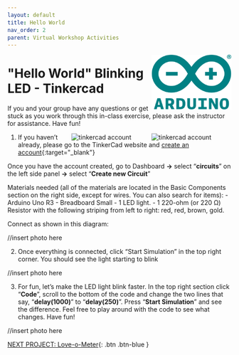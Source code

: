 ```yaml
---
layout: default
title: Hello World
nav_order: 2
parent: Virtual Workshop Activities
---
```

<img src="..\images\arduino-icon.png" alt="arduino icon" style="float:right;width:180px;">

# "Hello World" Blinking LED - Tinkercad

If you and your group have any questions or get stuck as you work through this in-class exercise, please ask the instructor for assistance.  Have fun!

<img src="..\images\virtual_workshops\tinkercad_account.png" alt="tinkercad account" style="float:right;width:180px;">
<img src="..\images\virtual_workshops\tinkercad_account.png" alt="tinkercad account" style="float:right;width:180px;">

1. If you haven’t already, please go to the TinkerCad website and [create an account](https://www.tinkercad.com/){:target="_blank"}

Once you have the account created, go to Dashboard **->** select “**circuits**” on the left side panel **->** select “**Create new Circuit**”

Materials needed (all of the materials are located in the Basic Components section on the right side, except for wires. You can also search for items):
          - Arduino Uno R3
          - Breadboard Small
          - 1 LED light.
          - 1 220-ohm (or 220 Ω) Resistor with the following striping from left to right: red, red, brown, gold.



Connect as shown in this diagram:

//insert photo here

2. Once everything is connected, click “Start Simulation” in the top right corner. You should see the light starting to blink

//insert photo here

3. For fun, let’s make the LED light blink faster.  In the top right section click “**Code**”, scroll to the bottom of the code and change the two lines that say, “**delay(1000)**” to “**delay(250)**”.  Press “**Start Simulation**” and see the difference.   Feel free to play around with the code to see what changes. Have fun!

//insert photo here

[NEXT PROJECT: Love-o-Meter](love-o-meter.html){: .btn .btn-blue }
